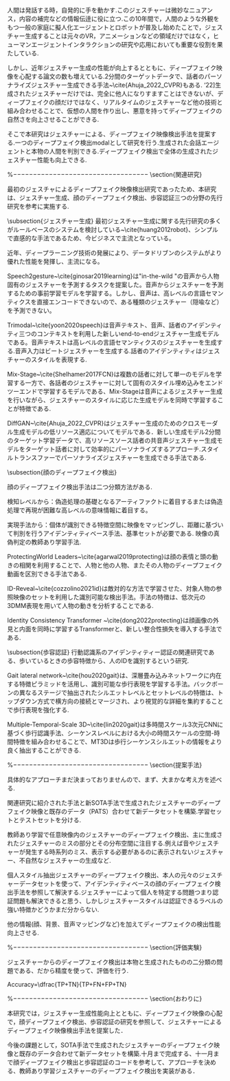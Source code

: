 人間は発話する時，自発的に手を動かす.このジェスチャーは微妙なニュアンス，内容の補完などの情報伝逹に役に立つ.この10年間で，人間のような外観をもつ一般の家庭に擬人化エージェントとロボットが普及し始めたことで，ジェスチャー生成することは元々のVR，アニメーションなどの領域だけではなく，ヒューマンエージェントインタラクションの研究や応用においても重要な役割を果たしている.

しかし、近年ジェスチャー生成の性能が向上するとともに、ディープフェイク映像を心配する論文の数も増えている.2分間のターゲットデータで、話者のパーソナライズジェスチャー生成できる手法~\cite{Ahuja_2022_CVPR}もある. ‘22]生成されたジェスチャーだけでは、完全に他人になりすますことはできないが、ディープフェイクの顔だけではなく、リアルタイムのジェスチャーなど他の技術と組み合わせることで、仮想の人間を作り出し、悪意を持ってディープフェイクの自然さを向上させることができる.

そこで本研究はジェスチャーによる、ディープフェイク映像検出手法を提案する.一つのディープフェイク検出modalとして研究を行う.生成された会話エージェントと本物の人間を判別できる.ディープフェイク検出で全体の生成されたジェスチャー性能も向上できる.




%−−−−−−−−−−−−−−−−−−−−−−−−−−−−−−−−−−
\section{関連研究}

最初のジェスチャによるディープフェイク映像検出研究であったため、本研究は、ジェスチャー生成、顔のディープフェイク検出、歩容認証三つの分野の先行研究を参考に実施する.

\subsection{ジェスチャー生成}
最初ジェスチャー生成に関する先行研究の多くがルールベースのシステムを検討している~\cite{huang2012robot}、シンプルで直感的な手法であるため、今ビジネスで主流となっている。

近年、ディープラーニング技術の発展により、データドリブンのシステムがより優れた性能を発揮し、主流になる。

Speech2gesture~\cite{ginosar2019learning}は"in-the-wild "の音声から人物固有のジェスチャーを予測するタスクを提案した。音声からジェスチャーを予測するための事前学習モデルを学習する。しかし、音声は、高レベルの言語セマンティクスを直接エンコードできないので、ある種類のジェスチャー（隠喩など）を予測できない。

Trimodal~\cite{yoon2020speech}は音声テキスト、音声、話者のアイデンティティ三つのコンテキストを利用した新しいend-to-endジェスチャー生成モデルである。音声テキストは高レベルの言語セマンティクスのジェスチャーを生成する.音声入力はビートジェスチャーを生成する.話者のアイデンティティはジェスチャーのスタイルを表現する.

Mix-Stage~\cite{Shelhamer2017FCN}は複数の話者に対して単一のモデルを学習する一方で、各話者のジェスチャーに対して固有のスタイル埋め込みをエンドツーエンドで学習するモデルである、Mix-Stageは音声によるジェスチャー生成を行いながら、ジェスチャーのスタイルに応じた生成モデルを同時で学習することが特徴である.

DiffGAN~\cite{Ahuja_2022_CVPR}はジェスチャー生成のためのクロスモーダル生成モデルの低リソース適応についてモデルである．新しい生成モデル2分間のターゲット学習データで、高リソースソース話者の共音声ジェスチャー生成モデルをターゲット話者に対して効率的にパーソナライズするアプローチ.スタイルトランスファーでパーソナライズジェスチャーを生成できる手法である.

\subsection{顔のディープフェイク検出}

顔のディープフェイク検出手法は二つ分類方法がある.

検知レベルから：偽造処理の基礎となるアーティファクトに着目するまたは偽造処理で再現が困難な高レベルの意味情報に着目する。

実現手法から：個体が識別できる特徴空間に映像をマッピングし、距離に基づいて判別を行うアイデンティティベース手法、基準セットが必要である.
映像の真偽判定の教師あり学習手法.

ProtectingWorld Leaders~\cite{agarwal2019protecting}は顔の表情と頭の動きの相関を利用することで、人物と他の人物、またその人物のディープフェイク動画を区別できる手法である.

ID-Reveal~\cite{cozzolino2021id}は敵対的な方法で学習させた、対象人物の参照映像のセットを利用した識別可能な検出手法。手法の特徴は、低次元の3DMM表現を用いて人物の動きを分析することである.

Identity Consistency Transformer ~\cite{dong2022protecting}は顔画像の外見と内面を同時に学習するTransformerと、新しい整合性損失を導入する手法である.

\subsection{歩容認証}
行動認識系のアイデンティティー認証の関連研究である、歩いているときの歩容特徴から、人のIDを識別するという研究.

Gait lateral network~\cite{hou2020gait}は、深層畳み込みネットワークに内在する特徴ピラミッドを活用し、識別可能な歩行表現を学習する手法。バックボーンの異なるステージで抽出されたシルエットレベルとセットレベルの特徴は、トップダウン方式で横方向の接続とマージされ、より視覚的な詳細を集約することで歩行表現を強化する.

Multiple-Temporal-Scale 3D~\cite{lin2020gait}は多時間スケール3次元CNNに基づく歩行認識手法、シーケンスレベルにおける大小の時間スケールの空間-時間特徴を組み合わせることで、MT3Dは歩行シーケンスシルエットの情報をより良く抽出することができる.






%−−−−−−−−−−−−−−−−−−−−−−−−−−−−−−−−−−
\section{提案手法}

具体的なアプローチまだ決まっておりませんので、まず、大まかな考え方を述べる.

関連研究に紹介された手法と新SOTA手法で生成されたジェスチャーのディープフェイク映像と既存のデータ（PATS）合わせて新データセットを構築.学習セットとテストセットを分ける.

教師あり学習で任意映像内のジェスチャーのディープフェイク検出、主に生成されたジェスチャーのミスの部分とその分布空間に注目する.例えば音やジェスチャーが発生する時系列のミス、表示する必要があるのに表示されないジェスチャー、不自然なジェスチャーの生成など.

個人スタイル抽出ジェスチャーのディープフェイク検出、本人の元々のジェスチャーデータセットを使って、アイデンティティベースの顔のディープフェイク検出手法を参照して解決する.ジェスチャーによって個人を特定する問題つまり認証問題も解決できると思う、しかしジェスチャースタイルは認証できるラベルの強い特徴かどうかまだ分からない.

他の情報(顔、背景、音声マッピングなど)を加えてディープフェイクの検出性能向上させる.



%−−−−−−−−−−−−−−−−−−−−−−−−−−−−−−−−−−
\section{評価実験}

ジェスチャーからのディープフェイク検出は本物と生成されたものの二分類の問題である、だから精度を使って、評価を行う.


Accuracy=\dfrac{TP+TN}{TP+FN+FP+TN}

%−−−−−−−−−−−−−−−−−−−−−−−−−−−−−−−−−−
\section{おわりに}

本研究では，ジェスチャー生成性能向上とともに、ディープフェイク映像の心配で，顔ディープフェイク検出、歩容認証の研究を参照して、ジェスチャーによるディープフェイク映像検出手法を提案した．

今後の課題として，SOTA手法で生成されたジェスチャーのディープフェイク映像と既存のデータ合わせて新データセットを構築.十月まで完成する、十一月まで顔ディープフェイク検出と歩容認証のコードを参考して、アプローチを決める、教師あり学習ジェスチャーのディープフェイク検出を実装がある．